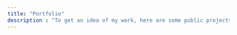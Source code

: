 ```yaml
---
title: "Portfolio"
description : "To get an idea of my work, here are some public projects I worked / working on. Since I can't show everything here, I'm happy to discuss more of my work in person."
---
```

